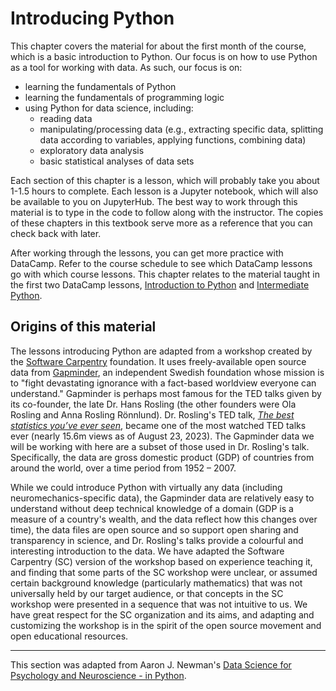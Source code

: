 # Introducing Python

This chapter covers the material for about the first month of the course, which is a basic introduction to Python. Our focus is on how to use Python as a tool for working with data. As such, our focus is on:
- learning the fundamentals of Python
- learning the fundamentals of programming logic
- using Python for data science, including:
    - reading data
    - manipulating/processing data (e.g., extracting specific data, splitting data according to variables, applying functions, combining data)
    - exploratory data analysis
    - basic statistical analyses of data sets

Each section of this chapter is a lesson, which will probably take you about 1-1.5 hours to complete. Each lesson is a Jupyter notebook, which will also be available to you on JupyterHub. The best way to work through this material is to type in the code to follow along with the instructor. The copies of these chapters in this textbook serve more as a reference that you can check back with later.

After working through the lessons, you can get more practice with DataCamp. Refer to the course schedule to see which DataCamp lessons go with which course lessons. This chapter relates to the material taught in the first two DataCamp lessons, [Introduction to Python](https://learn.datacamp.com/courses/intro-to-python-for-data-science) and [Intermediate Python](https://learn.datacamp.com/courses/intro-to-python-for-data-science).

## Origins of this material

The lessons introducing Python are adapted from a workshop created by the [Software Carpentry](http://swcarpentry.github.io/python-novice-gapminder/index.html) foundation. It uses freely-available open source data from [Gapminder](https://www.gapminder.org), an independent Swedish foundation whose mission is to "fight devastating ignorance with a fact-based worldview everyone can understand." Gapminder is perhaps most famous for the TED talks given by its co-founder, the late Dr. Hans Rosling (the other founders were Ola Rosling and Anna Rosling Rönnlund). Dr. Rosling's TED talk, [*The best statistics you’ve ever seen*](https://www.ted.com/talks/hans_rosling_the_best_stats_you_ve_ever_seen?language=en), became one of the most watched TED talks ever (nearly 15.6m views as of August 23, 2023). The Gapminder data we will be working with here are a subset of those used in Dr. Rosling's talk. Specifically, the data are gross domestic product (GDP) of countries from around the world, over a time period from 1952 – 2007.

While we could introduce Python with virtually any data (including neuromechanics-specific data), the Gapminder data are relatively easy to understand without deep technical knowledge of a domain (GDP is a measure of a country's wealth, and the data reflect how this changes over time), the data files are open source and so support open sharing and transparency in science, and Dr. Rosling's talks provide a colourful and interesting introduction to the data. We have adapted the Software Carpentry (SC) version of the workshop based on experience teaching it, and finding that some parts of the SC workshop were unclear, or assumed certain background knowledge (particularly mathematics) that was not universally held by our target audience, or that concepts in the SC workshop were presented in a sequence that was not intuitive to us. We have great respect for the SC organization and its aims, and adapting and customizing the workshop is in the spirit of the open source movement and open educational resources.

---
This section was adapted from Aaron J. Newman's [Data Science for Psychology and Neuroscience - in Python](https://neuraldatascience.io/intro.html).

